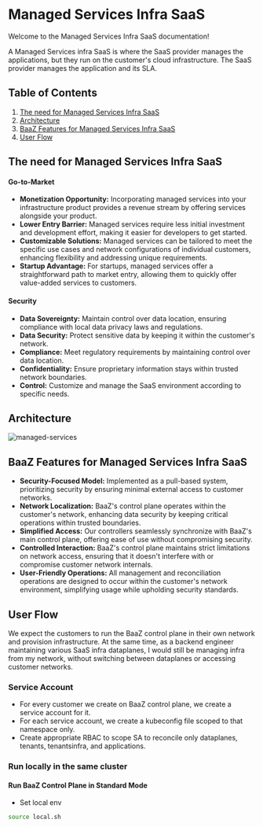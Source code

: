 # Managed Services Infra SaaS

Welcome to the Managed Services Infra SaaS documentation!

A Managed Services infra SaaS is where the SaaS provider manages the applications, but they run on the customer's cloud infrastructure. The SaaS provider manages the application and its SLA.

## Table of Contents

1. [The need for Managed Services Infra SaaS](#the-need-for-managed-services-infra-saas)
2. [Architecture](#architecture)
3. [BaaZ Features for Managed Services Infra SaaS](#baaz-features-for-managed-services-infra-saas)
4. [User Flow](#user-flow)

## The need for Managed Services Infra SaaS

#### Go-to-Market 

- **Monetization Opportunity:** Incorporating managed services into your infrastructure product provides a revenue stream by offering services alongside your product.
- **Lower Entry Barrier:** Managed services require less initial investment and development effort, making it easier for developers to get started.
- **Customizable Solutions:** Managed services can be tailored to meet the specific use cases and network configurations of individual customers, enhancing flexibility and addressing unique requirements.
- **Startup Advantage:** For startups, managed services offer a straightforward path to market entry, allowing them to quickly offer value-added services to customers.


#### Security

- **Data Sovereignty:** Maintain control over data location, ensuring compliance with local data privacy laws and regulations.
- **Data Security:** Protect sensitive data by keeping it within the customer's network.
- **Compliance:** Meet regulatory requirements by maintaining control over data location.
- **Confidentiality:** Ensure proprietary information stays within trusted network boundaries.
- **Control:** Customize and manage the SaaS environment according to specific needs.

## Architecture

![managed-services](https://github.com/baazhq/baaz/assets/34169002/ca216e2f-14e4-4431-945b-4af723514650)

## BaaZ Features for Managed Services Infra SaaS

- **Security-Focused Model:** Implemented as a pull-based system, prioritizing security by ensuring minimal external access to customer networks.
- **Network Localization:** BaaZ's control plane operates within the customer's network, enhancing data security by keeping critical operations within trusted boundaries.
- **Simplified Access:** Our controllers seamlessly synchronize with BaaZ's main control plane, offering ease of use without compromising security.
- **Controlled Interaction:** BaaZ's control plane maintains strict limitations on network access, ensuring that it doesn't interfere with or compromise customer network internals.
- **User-Friendly Operations:** All management and reconciliation operations are designed to occur within the customer's network environment, simplifying usage while upholding security standards.

## User Flow

We expect the customers to run the BaaZ control plane in their own network and provision infrastructure. At the same time, as a backend engineer maintaining various SaaS infra dataplanes, I would still be managing infra from my network, without switching between dataplanes or accessing customer networks.

### Service Account

- For every customer we create on BaaZ control plane, we create a service account for it.
- For each service account, we create a kubeconfig file scoped to that namespace only.
- Create appropriate RBAC to scope SA to reconcile only dataplanes, tenants, tenantsinfra, and applications.

### Run locally in the same cluster

#### Run BaaZ Control Plane in Standard Mode
- Set local env
```sh
source local.sh
```
